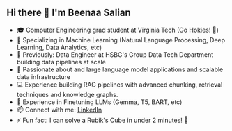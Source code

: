 ## Hi there 👋 I'm Beenaa Salian

<!--
**Beenaa99/Beenaa99** is a ✨ _special_ ✨ repository because its `README.md` (this file) appears on your GitHub profile.

Here are some ideas to get you started:
-->

- 🎓 Computer Engineering grad student at Virginia Tech (Go Hokies! 🦃) 
- 🧠 Specializing in Machine Learning (Natural Language Processing, Deep Learning, Data Analytics, etc)
- 🌱 Previously: Data Engineer at HSBC's Group Data Tech Department building data pipelines at scale
- 🚀 Passionate about and large language model applications and scalable data infrastructure
- 💻 Experience building RAG pipelines with advanced chunking, retrieval techniques and knowledge graphs.
- 🔬 Experience in Finetuning LLMs (Gemma, T5, BART, etc)
- 📫 Connect with me: [LinkedIn](https://www.linkedin.com/in/beenaasalian/)
- ⚡ Fun fact: I can solve a Rubik's Cube in under 2 minutes! 🧩
